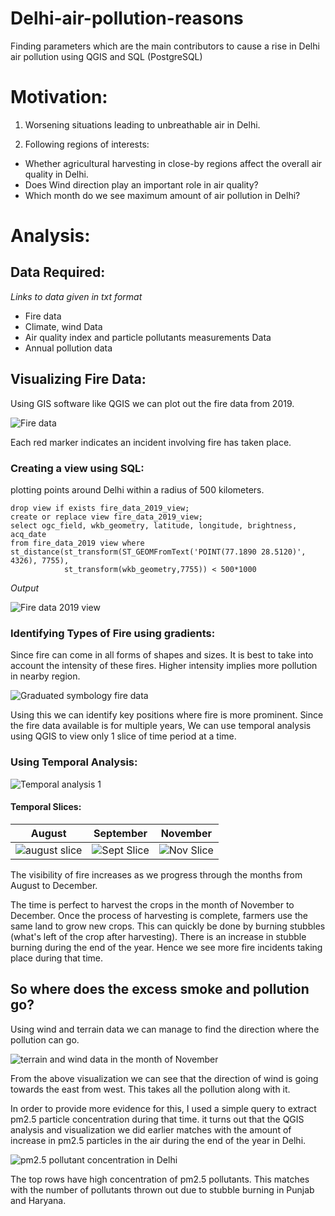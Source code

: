 # Delhi-air-pollution-reasons
Finding parameters which are the main contributors to cause a rise in Delhi air pollution using QGIS and SQL (PostgreSQL)

# Motivation:

1. Worsening situations leading to unbreathable air in Delhi.

2. Following regions of interests:
- Whether agricultural harvesting in close-by regions affect the overall air quality in Delhi.
- Does Wind direction play an important role in air quality?
- Which month do we see maximum amount of air pollution in Delhi?

# Analysis:
## Data Required:
*Links to data given in txt format*
- Fire data
- Climate, wind Data
- Air quality index and particle pollutants measurements Data
- Annual pollution data

## Visualizing Fire Data:
Using GIS software like QGIS we can plot out the fire data from 2019.

![Fire data](https://github.com/Astrojigs/Delhi-air-pollution-reasons/blob/main/Photos/All%20Fire%20data%20points.png)

Each red marker indicates an incident involving fire has taken place.

### Creating a view using SQL:
plotting points around Delhi within a radius of 500 kilometers.

```
drop view if exists fire_data_2019_view;
create or replace view fire_data_2019_view;
select ogc_field, wkb_geometry, latitude, longitude, brightness, acq_date
from fire_data_2019 view where
st_distance(st_transform(ST_GEOMFromText('POINT(77.1890 28.5120)', 4326), 7755),
            st_transform(wkb_geometry,7755)) < 500*1000
```
*Output*

![Fire data 2019 view](https://github.com/Astrojigs/Delhi-air-pollution-reasons/blob/main/Photos/fire%20data%202019%20view.png)

### Identifying Types of Fire using gradients:
Since fire can come in all forms of shapes and sizes. It is best to take into account the intensity of these fires. Higher intensity implies more pollution in nearby region.

![Graduated symbology fire data](https://github.com/Astrojigs/Delhi-air-pollution-reasons/blob/main/Photos/graduated%20symbology%20fire%20data%202019.png)

Using this we can identify key positions where fire is more prominent. Since the fire data available is for multiple years,
We can use temporal analysis using QGIS to view only 1 slice of time period at a time.

### Using Temporal Analysis:

![Temporal analysis 1](https://github.com/Astrojigs/Delhi-air-pollution-reasons/blob/main/Photos/Temporal%20controller%201.png)

#### Temporal Slices:

|August|September|November|
|--|--|--|
|![august slice](https://github.com/Astrojigs/Delhi-air-pollution-reasons/blob/main/Photos/Temporal%20slice%20august.png)|![Sept Slice](https://github.com/Astrojigs/Delhi-air-pollution-reasons/blob/main/Photos/Temporal%20slice%20september.png)|![Nov Slice](https://github.com/Astrojigs/Delhi-air-pollution-reasons/blob/main/Photos/Temporal%20slice%20november.png)|

The visibility of fire increases as we progress through the months from August to December.

The time is perfect to harvest the crops in the month of November to December. Once the process of harvesting is complete, farmers use the same land to grow new crops. This can quickly be done by burning stubbles (what's left of the crop after harvesting). There is an increase in stubble burning during the end of the year. Hence we see more fire incidents taking place during that time.

## So where does the excess smoke and pollution go?

Using wind and terrain data we can manage to find the direction where the pollution can go.

![terrain and wind data in the month of November](https://github.com/Astrojigs/Delhi-air-pollution-reasons/blob/main/Photos/terrain%20with%20wind%20data%20in%20Novemeber.png)

From the above visualization we can see that the direction of wind is going towards the east from west. This takes all the pollution along with it.

In order to provide more evidence for this, I used a simple query to extract pm2.5 particle concentration during that time. it turns out that the QGIS analysis and visualization we did earlier matches with the amount of increase in pm2.5 particles in the air during the end of the year in Delhi.

![pm2.5 pollutant concentration in Delhi](https://github.com/Astrojigs/Delhi-air-pollution-reasons/blob/main/Photos/pm25history%20in%20delhi.png)

The top rows have high concentration of pm2.5 pollutants. This matches with the number of pollutants thrown out due to stubble burning in Punjab and Haryana.
